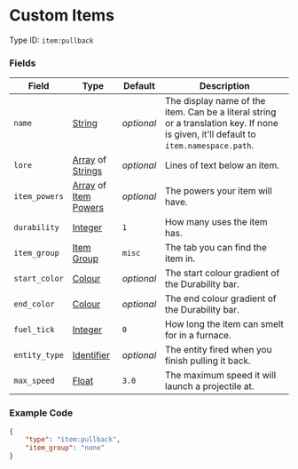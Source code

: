 # Custom Items

Type ID: `item:pullback`

### Fields

   Field   | Type | Default | Description
-----------|------|---------|-------------
`name` | [String](../../data_types/string) | *optional* | The display name of the item. Can be a literal string or a translation key. If none is given, it'll default to `item.namespace.path`.
`lore` | [Array](../data_types/array.md) of [Strings](../data_types/string.md) | *optional* | Lines of text below an item.
`item_powers` | [Array](../data_types/array.md) of [Item Powers](../data_types/item_power.md) | *optional* | The powers your item will have.
`durability` | [Integer](../data_types/integer.md) | `1` | How many uses the item has.
`item_group`| [Item Group](../data_types/item_groups.md) | `misc` | The tab you can find the item in.
`start_color` | [Colour](../data_types/colour.md) | *optional* | The start colour gradient of the Durability bar.
`end_color` | [Colour](../data_types/colour.md) | *optional* | The end colour gradient of the Durability bar.
`fuel_tick` | [Integer](../data_types/integer.md) | `0` | How long the item can smelt for in a furnace.
`entity_type` | [Identifier](../data_types/identifier.md) | *optional* | The entity fired when you finish pulling it back.
`max_speed` | [Float](../data_types/float.md) | `3.0` | The maximum speed it will launch a projectile at.

[//]: # "TODO: explain how the `max_speed` float works. How do you calculate the amount of time it takes to pullback the item depending on the speed?"

### Example Code

```json
{
	"type": "item:pullback",
	"item_group": "none"
}
```
